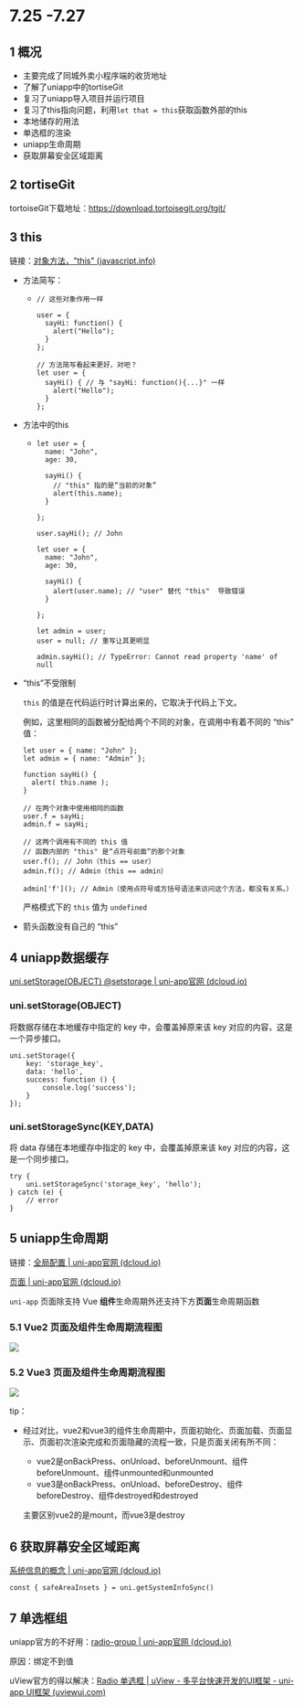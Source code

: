 # 7.25 -7.27

## 1 概况

- 主要完成了同城外卖小程序端的收货地址
- 了解了uniapp中的tortiseGit
- 复习了uniapp导入项目并运行项目
- 复习了this指向问题，利用`let that = this`获取函数外部的this
- 本地储存的用法
- 单选框的渲染
- uniapp生命周期
- 获取屏幕安全区域距离

## 2 tortiseGit

tortoiseGit下载地址：https://download.tortoisegit.org/tgit/

## 3 this

链接：[对象方法，"this" (javascript.info)](https://zh.javascript.info/object-methods)

- 方法简写：

  - ```
    // 这些对象作用一样
    
    user = {
      sayHi: function() {
        alert("Hello");
      }
    };
    
    // 方法简写看起来更好，对吧？
    let user = {
      sayHi() { // 与 "sayHi: function(){...}" 一样
        alert("Hello");
      }
    };
    ```

- 方法中的this

  - ```
    let user = {
      name: "John",
      age: 30,
    
      sayHi() {
        // "this" 指的是“当前的对象”
        alert(this.name);
      }
    
    };
    
    user.sayHi(); // John
    ```

    ```
    let user = {
      name: "John",
      age: 30,
    
      sayHi() {
        alert(user.name); // "user" 替代 "this"  导致错误
      }
    
    };
    
    let admin = user;
    user = null; // 重写让其更明显
    
    admin.sayHi(); // TypeError: Cannot read property 'name' of null
    ```

- “this”不受限制

  `this` 的值是在代码运行时计算出来的，它取决于代码上下文。

  例如，这里相同的函数被分配给两个不同的对象，在调用中有着不同的 “this” 值：

  ```
  let user = { name: "John" };
  let admin = { name: "Admin" };
  
  function sayHi() {
    alert( this.name );
  }
  
  // 在两个对象中使用相同的函数
  user.f = sayHi;
  admin.f = sayHi;
  
  // 这两个调用有不同的 this 值
  // 函数内部的 "this" 是“点符号前面”的那个对象
  user.f(); // John（this == user）
  admin.f(); // Admin（this == admin）
  
  admin['f'](); // Admin（使用点符号或方括号语法来访问这个方法，都没有关系。）
  ```

  严格模式下的 `this` 值为 `undefined`

- 箭头函数没有自己的 “this”

## 4 uniapp数据缓存

[uni.setStorage(OBJECT) @setstorage | uni-app官网 (dcloud.io)](https://zh.uniapp.dcloud.io/api/storage/storage.html#setstorage)

### uni.setStorage(OBJECT) 

将数据存储在本地缓存中指定的 key 中，会覆盖掉原来该 key 对应的内容，这是一个异步接口。

```
uni.setStorage({
	key: 'storage_key',
	data: 'hello',
	success: function () {
		console.log('success');
	}
});
```

### uni.setStorageSync(KEY,DATA)

将 data 存储在本地缓存中指定的 key 中，会覆盖掉原来该 key 对应的内容，这是一个同步接口。

```
try {
	uni.setStorageSync('storage_key', 'hello');
} catch (e) {
	// error
}
```



## 5 uniapp生命周期

链接：[全局配置 | uni-app官网 (dcloud.io)](https://zh.uniapp.dcloud.io/tutorial/vue-api.html#生命周期)

[页面 | uni-app官网 (dcloud.io)](https://zh.uniapp.dcloud.io/tutorial/page.html#lifecycle)

`uni-app` 页面除支持 Vue **组件**生命周期外还支持下方**页面**生命周期函数

### 5.1 Vue2 页面及组件生命周期流程图

![](https://web-ext-storage.dcloud.net.cn/doc/tutorial/uni-app-lifecycle-vue2.jpg)

### 5.2 Vue3 页面及组件生命周期流程图

![](https://web-ext-storage.dcloud.net.cn/doc/tutorial/uni-app-lifecycle-vue3.jpg)

tip：

- 经过对比，vue2和vue3的组件生命周期中，页面初始化、页面加载、页面显示、页面初次渲染完成和页面隐藏的流程一致，只是页面关闭有所不同：

  - vue2是onBackPress、onUnload、beforeUnmount、组件beforeUnmount、组件unmounted和unmounted
  - vue3是onBackPress、onUnload、beforeDestroy、组件beforeDestroy、组件destroyed和destroyed

  主要区别vue2的是mount，而vue3是destroy

## 6 获取屏幕安全区域距离

[系统信息的概念 | uni-app官网 (dcloud.io)](https://zh.uniapp.dcloud.io/api/system/info.html#系统信息的概念)

```
const { safeAreaInsets } = uni.getSystemInfoSync()
```

## 7 单选框组

uniapp官方的不好用：[radio-group | uni-app官网 (dcloud.io)](https://zh.uniapp.dcloud.io/component/radio.html)

原因：绑定不到值

uView官方的得以解决：[Radio 单选框 | uView - 多平台快速开发的UI框架 - uni-app UI框架 (uviewui.com)](https://v1.uviewui.com/components/radio.html)
